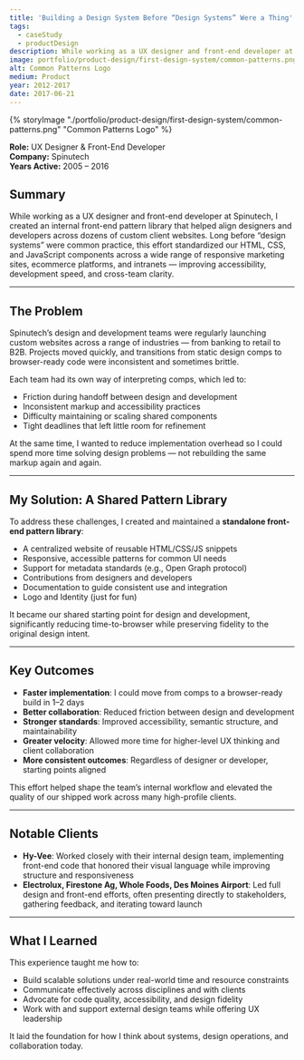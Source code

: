 ```yaml
---
title: 'Building a Design System Before “Design Systems” Were a Thing'
tags:
  - caseStudy
  - productDesign
description: While working as a UX designer and front-end developer at Spinutech, I created an internal front-end pattern library that helped align designers and developers across dozens of custom client websites.
image: portfolio/product-design/first-design-system/common-patterns.png
alt: Common Patterns Logo
medium: Product
year: 2012-2017
date: 2017-06-21
---
```

{% storyImage "./portfolio/product-design/first-design-system/common-patterns.png" "Common Patterns Logo" %}

**Role:** UX Designer & Front-End Developer  
**Company:** Spinutech  
**Years Active:** 2005 – 2016

## Summary

While working as a UX designer and front-end developer at Spinutech, I created an internal front-end pattern library that helped align designers and developers across dozens of custom client websites. Long before “design systems” were common practice, this effort standardized our HTML, CSS, and JavaScript components across a wide range of responsive marketing sites, ecommerce platforms, and intranets — improving accessibility, development speed, and cross-team clarity.

---

## The Problem

Spinutech’s design and development teams were regularly launching custom websites across a range of industries — from banking to retail to B2B. Projects moved quickly, and transitions from static design comps to browser-ready code were inconsistent and sometimes brittle.

Each team had its own way of interpreting comps, which led to:

- Friction during handoff between design and development
- Inconsistent markup and accessibility practices
- Difficulty maintaining or scaling shared components
- Tight deadlines that left little room for refinement

At the same time, I wanted to reduce implementation overhead so I could spend more time solving design problems — not rebuilding the same markup again and again.

---

## My Solution: A Shared Pattern Library

To address these challenges, I created and maintained a **standalone front-end pattern library**:

- A centralized website of reusable HTML/CSS/JS snippets
- Responsive, accessible patterns for common UI needs
- Support for metadata standards (e.g., Open Graph protocol)
- Contributions from designers and developers
- Documentation to guide consistent use and integration
- Logo and Identity (just for fun)

It became our shared starting point for design and development, significantly reducing time-to-browser while preserving fidelity to the original design intent.

---

## Key Outcomes

- **Faster implementation**: I could move from comps to a browser-ready build in 1–2 days
- **Better collaboration**: Reduced friction between design and development
- **Stronger standards**: Improved accessibility, semantic structure, and maintainability
- **Greater velocity**: Allowed more time for higher-level UX thinking and client collaboration
- **More consistent outcomes**: Regardless of designer or developer, starting points aligned

This effort helped shape the team’s internal workflow and elevated the quality of our shipped work across many high-profile clients.

---

## Notable Clients

- **Hy-Vee**: Worked closely with their internal design team, implementing front-end code that honored their visual language while improving structure and responsiveness
- **Electrolux, Firestone Ag, Whole Foods, Des Moines Airport**: Led full design and front-end efforts, often presenting directly to stakeholders, gathering feedback, and iterating toward launch


---

## What I Learned

This experience taught me how to:

- Build scalable solutions under real-world time and resource constraints
- Communicate effectively across disciplines and with clients
- Advocate for code quality, accessibility, and design fidelity
- Work with and support external design teams while offering UX leadership

It laid the foundation for how I think about systems, design operations, and collaboration today.